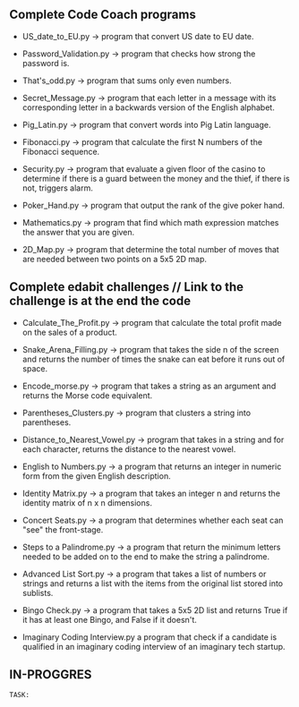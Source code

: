 ## Complete Code Coach programs

 - US_date_to_EU.py -> program that convert US date to EU date.

 - Password_Validation.py -> program that checks how strong the password is.

 - That's_odd.py -> program that sums only even numbers.

 - Secret_Message.py -> program that each letter in a message with its corresponding letter in a backwards version of the English alphabet.

 - Pig_Latin.py -> program that convert words into Pig Latin language.

 - Fibonacci.py -> program that calculate the first N numbers of the Fibonacci sequence.

 - Security.py -> program that evaluate a given floor of the casino to determine if there is a guard between the money and the thief, if there is not, triggers alarm.

 - Poker_Hand.py -> program that output the rank of the give poker hand.

 - Mathematics.py -> program that find which math expression matches the answer that you are given.

 - 2D_Map.py -> program that determine the total number of moves that are needed between two points on a 5x5 2D map.

## Complete edabit challenges // Link to the challenge is at the end  the code
 
 - Calculate_The_Profit.py -> program that calculate the total profit made on the sales of a product.  

 - Snake_Arena_Filling.py -> program that takes the side n of the screen and returns the number of times the snake can eat before it runs out of space. 

 - Encode_morse.py -> program that takes a string as an argument and returns the Morse code equivalent.

 - Parentheses_Clusters.py -> program that clusters a string into parentheses.

 - Distance_to_Nearest_Vowel.py -> program that takes in a string and for each character, returns the distance to the nearest vowel.

 - English to Numbers.py -> a program that returns an integer in numeric form from the given English description.

 - Identity Matrix.py -> a program that takes an integer n and returns the identity matrix of n x n dimensions.

 - Concert Seats.py -> a program that determines whether each seat can "see" the front-stage.

 - Steps to a Palindrome.py -> a program that return the minimum letters needed to be added on to the end to make the string a palindrome.

 - Advanced List Sort.py -> a program that takes a list of numbers or strings and returns a list with the items from the original list stored into sublists.

 - Bingo Check.py -> a program that takes a 5x5 2D list and returns True if it has at least one Bingo, and False if it doesn't.

 - Imaginary Coding Interview.py a program that check if a candidate is qualified in an imaginary coding interview of an imaginary tech startup.

## IN-PROGGRES


```
TASK:

```
